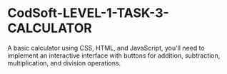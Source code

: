 # CodSoft-LEVEL-1-TASK-3-CALCULATOR
 A  basic calculator using CSS, HTML, and JavaScript, you'll need to implement an interactive interface with buttons for addition, subtraction, multiplication, and division operations.
